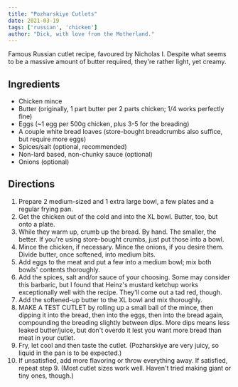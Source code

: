 ```yaml
---
title: "Pozharskiye Cutlets"
date: 2021-03-19
tags: ['russian', 'chicken']
author: "Dick, with love from the Motherland."
---
```


Famous Russian cutlet recipe, favoured by Nicholas I.
Despite what seems to be a massive amount of butter required, they're rather light, yet creamy.

## Ingredients

- Chicken mince
- Butter (originally, 1 part butter per 2 parts chicken; 1/4 works perfectly fine)
- Eggs (~1 egg per 500g chicken, plus 3-5 for the breading)
- A couple white bread loaves (store-bought breadcrumbs also suffice, but require more eggs)
- Spices/salt (optional, recommended)
- Non-lard based, non-chunky sauce (optional)
- Onions (optional)

## Directions

1. Prepare 2 medium-sized and 1 extra large bowl, a few plates and a regular frying pan.
2. Get the chicken out of the cold and into the XL bowl. Butter, too, but onto a plate.
4. While they warm up, crumb up the bread. By hand. The smaller, the better. If you're using store-bought crumbs, just put those into a bowl.
5. Mince the chicken, if necessary. Mince the onions, if you desire them. Divide butter, once softened, into medium bits.
6. Add eggs to the meat and put a few into a medium bowl; mix both bowls' contents thoroughly.
7. Add the spices, salt and/or sauce of your choosing. Some may consider this barbaric, but I found that Heinz's mustard ketchup works exceptionally well with the recipe. They'll come out a tad red, though.
8. Add the softened-up butter to the XL bowl and mix thoroughly.
9. MAKE A TEST CUTLET by rolling up a small ball of the mince, then dipping it into the bread, then into the eggs, then into the bread again, compounding the breading slightly between dips. More dips means less leaked butter/juice, but don't overdo it lest you want more bread than meat in your cutlet.
10. Fry, let cool and then taste the cutlet. (Pozharskiye are very juicy, so liquid in the pan is to be expected.)
11. If unsatisfied, add more flavoring or throw everything away. If satisfied, repeat step 9. (Most cutlet sizes work well. Haven't tried making giant or tiny ones, though.)
